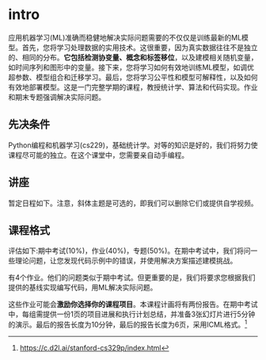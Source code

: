 # intro

应用机器学习(ML)准确而稳健地解决实际问题需要的不仅仅是训练最新的ML模型。首先，您将学习处理数据的实用技术。这很重要，因为真实数据往往不是独立的、相同的分布。**它包括检测协变量、概念和标签移位**，以及建模相关随机变量，如时间序列和图形中的变量。接下来，您将学习如何有效地训练ML模型，如调优超参数、模型组合和迁移学习。最后，您将学习公平性和模型可解释性，以及如何有效地部署模型。这是一门完整学期的课程，教授统计学、算法和代码实现。作业和期末专题强调解决实际问题。

## 先决条件

Python编程和机器学习(cs229)，基础统计学。对等的知识是好的，我们将努力使课程尽可能的独立。在这个课堂中，您需要亲自动手编程。

## 讲座

暂定日程如下。注意，斜体主题是可选的，即我们可以删除它们或提供自学视频。

## 课程格式

评估如下:期中考试(10%)，作业(40%)，专题(50%)。在期中考试中，我们将问一些理论问题，让您发现代码示例中的错误，并使用解决方案描述建模挑战。

有4个作业。他们的问题类似于期中考试。但更重要的是，我们将要求您根据我们提供的基线实现编写代码，用ML解决实际问题。

这些作业可能会**激励你选择你的课程项目**。本课程计画将有两份报告。在期中考试中，每组需提供一份1页的项目进展和执行计划总结，并准备3张幻灯片进行5分钟的演示。最后的报告长度为10分钟，最后的报告长度为6页，采用ICML格式。[^1]

[^1]: https://c.d2l.ai/stanford-cs329p/index.html
